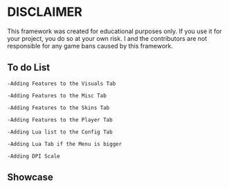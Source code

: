 # DISCLAIMER
This framework was created for educational purposes only. If you use it for your project, you do so at your own risk. I and the contributors are not responsible for any game bans caused by this framework. 

## To do List
  
    -Adding Features to the Visuals Tab
    
    -Adding Features to the Misc Tab
    
    -Adding Features to the Skins Tab
    
    -Adding Features to the Player Tab
    
    -Adding Lua list to the Config Tab
    
    -Adding Lua Tab if the Menu is bigger
  
    -Adding DPI Scale
  
 ## Showcase
